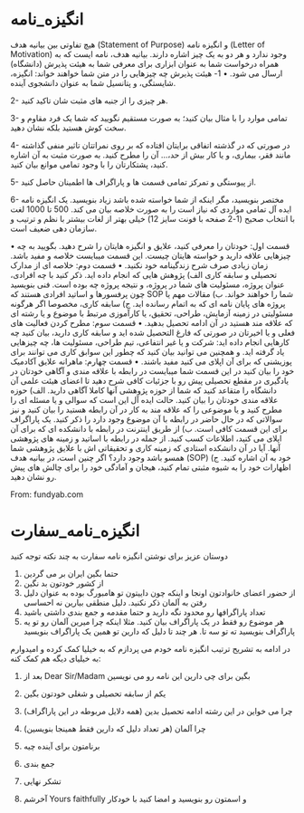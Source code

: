 # انگیزه_نامه

 هیچ تفاوتی بین بیانیه هدف (Statement of Purpose) و انگیزه نامه (Letter of Motivation) وجود ندارد و هر دو به یک چیز اشاره دارند. بیانیه هدف، نامه ایست که به همراه درخواست شما به عنوان ابزاری برای معرفی شما به هیئت پذیرش (دانشگاه) ارسال می شود.
• 1- هیئت پذیرش چه چیزهایی را در متن شما خواهند خواند: انگیزه، شایستگی، و پتانسیل شما به عنوان دانشجوی آینده.

2- هر چیزی را از جنبه های مثبت شان تاکید کنید.

3- تمامی موارد را با مثال بیان کنید؛ به صورت مستقیم نگویید که شما یک فرد مقاوم و سخت کوش هستید بلکه نشان دهید.

4- در صورتی که در گذشته اتفاقی برایتان افتاده که بر روی نمراتتان تاثیر منفی گذاشته مانند فقر، بیماری، و یا کار بیش از حد،... آن را مطرح کنید. به صورت مثبت به آن اشاره کنید، پشتکارتان را با وجود تمامی موانع بیان کنید.

5- از پیوستگی و تمرکز تمامی قسمت ها و پاراگراف ها اطمینان حاصل کنید.

6- مختصر بنویسید، مگر اینکه از شما خواسته شده باشد زیاد بنویسید. یک انگیزه نامه ایده آل تمامی مواردی که نیاز است را به صورت خلاصه بیان می کند. 500 تا 1000 لغت با انتخاب صحیح (1-2 صفحه با فونت سایز 12) خیلی بهتر از لغات بیشتر با نظم و ترتیب و سازمان دهی ضعیف است.

• قسمت اول: خودتان را معرفی کنید، علایق و انگیزه هایتان را شرح دهید.
بگویید به چه چیزهایی علاقه دارید و خواسته هایتان چیست. این قسمت میبایست خلاصه و مفید باشد. زمان زیادی صرف شرح زندگینامه خود نکنید.
• قسمت دوم: خلاصه ای از مدارک تحصیلی و سابقه کاری
الف) پژوهش هایی که انجام داده اید. ذکر کنید با چه افرادی، عنوان پروژه، مسئولیت های شما در پروژه، و نتیجه پروژه چه بوده است. فنی بنویسید چون پرفسورها و اساتید افرادی هستند که SOP شما را خواهند خواند.
ب) مقالات مهم یا پروژه های پایان نامه ای که به اتمام رسانده اید.
ج) سابقه کاری، مخصوصا اگر هرگونه مسئولیتی در زمینه آزمایش، طراحی، تحقیق، یا کارآموزی مرتبط با موضوع و یا رشته ای که علاقه مند هستید در آن ادامه تحصیل بدهید.
• قسمت سوم: مطرح کردن فعالیت های فعلی و یا اخیرتان
در صورتی که فارغ التحصیل شده اید و سابقه کاری دارید، بیان کنید چه کارهایی انجام داده اید: شرکت و یا غیر انتفاعی، تیم طراحی، مسئولیت ها، چه چیزهایی یاد گرفته اید. و همچنین می توانید بیان کنید که چطور این سوابق کاری می توانند برای پوزیشنی که برای آن اپلای می کنید مفید باشند.
• قسمت چهارم: ماهرانه علایق آکادمیک خود را بیان کنید
در این قسمت شما میبایست در رابطه با علاقه مندی و آگاهی خودتان در یادگیری در مقطع تحصیلی پیش رو با جزئیات کافی شرح دهید تا اعضای هیئت علمی آن دانشگاه را متقاعد کنید که شما از حوزه پژوهشی آنها کاملا آگاهی دارید.
الف) حوزه علاقه مندی خودتان را بیان کنید. حالت ایده آل این است که سوالی و یا مسئله ای را مطرح کنید و یا موضوعی را که علاقه مند به کار در آن رابطه هستید را بیان کنید و نیز سوالاتی که در حال حاضر در رابطه با آن موضوع وجود دارد را ذکر کنید. یک پاراگراف برای این قسمت کافی است.
ب) از طریق اینترنت در رابطه با دانشکده ای که برای آن اپلای می کنید، اطلاعات کسب کنید. از جمله در رابطه با اساتید و زمینه های پژوهشی آنها. آیا در آن دانشکده استادی که زمینه کاری و تحقیقاتی اش با علایق پژوهشی شما همسو باشد وجود دارد؟ اگر چنین است، در بیانیه هدف (SOP) خود به آن اشاره کنید.
ج) اظهارات خود را به شیوه مثبتی تمام کنید، هیجان و آمادگی خود را برای چالش های پیش رو نشان دهید.

From: fundyab.com

# انگیزه_نامه_سفارت 

دوستان عزیز برای نوشتن انگیزه نامه سفارت به چند نکته توجه کنید

1. حتما بگین ایران بر می گردین
2. از کشور خودتون بد نگین
3. از حضور اعضای خانوادتون اونجا و اینکه چون داییتون تو هامبورگ بوده به عنوان دلیل رفتن به آلمان ذکر نکنید. دلیل منطقی بیارین نه احساسی
4. تعداد پاراگرافها رو محدود نگه دارید و حتما مقدمه و جمع بندی داشتی باشید
5. هر موضوع رو فقط در یک پاراگراف بیان کنید. مثلا اینکه چرا میرین آلمان رو تو یه پاراگراف بنویسید ته تو سه تا. هر چند تا دلیل که دارین تو همین یک پاراگراف بنویسید

در ادامه به تشریح ترتیب انگیزه نامه خودم می پردازم که به خیلیا کمک کرده و امیدوارم به خیلیای دیگه هم کمک کنه: 

1. بعد از Dear Sir/Madam بگین برای چی دارین این نامه رو می نویسین

2. یکم از سابقه تحصیلی و شغلی خودتون بگین

3. چرا می خواین در این رشته ادامه تحصیل بدین (همه دلایل مربوطه در این پاراگراف) 

4. چرا آلمان (هر تعداد دلیل که دارین فقط همینجا بنویسین)

5. برنامتون برای آینده چیه

6. جمع بندی 

7. تشکر نهایی

8. آخرشم Yours faithfully و اسمتون رو بنویسید و امضا کنید با خودکار
